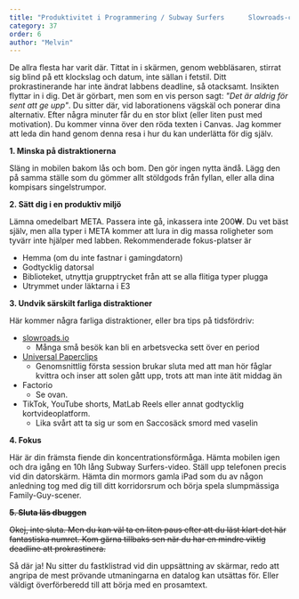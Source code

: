 ```yaml
---
title: "Produktivitet i Programmering / Subway Surfers      Slowroads-counter: 2"
category: 37
order: 6
author: "Melvin"
---
```

De allra flesta har varit där. Tittat in i skärmen, genom webbläsaren, stirrat sig blind på ett klockslag och datum, inte sällan i fetstil. Ditt prokrastinerande har inte ändrat labbens deadline, så otacksamt. Insikten flyttar in i dig. Det är görbart, men som en vis person sagt: *"Det är aldrig för sent att ge upp"*. Du sitter där, vid laborationens vägskäl och ponerar dina alternativ. Efter några minuter får du en stor blixt (eller liten pust	med motivation). Du kommer vinna över den röda texten i Canvas. Jag kommer att leda din hand genom denna resa i hur du kan underlätta för dig själv.

**1. Minska på distraktionerna**

Släng in mobilen bakom lås och bom. Den gör ingen nytta ändå. Lägg den på samma ställe som du gömmer allt stöldgods från fyllan, eller alla dina kompisars singelstrumpor.

**2. Sätt dig i en produktiv miljö**

Lämna omedelbart META. Passera inte gå, inkassera inte 200₩. Du vet bäst själv, men alla typer i META kommer att lura in dig massa roligheter som tyvärr inte hjälper med labben. Rekommenderade fokus-platser är
- Hemma (om du inte fastnar i gamingdatorn)
- Godtycklig datorsal
- Biblioteket, utnyttja grupptrycket från att se alla flitiga typer plugga
- Utrymmet under läktarna i E3

**3. Undvik särskilt farliga distraktioner**

Här kommer några farliga distraktioner, eller bra tips på tidsfördriv:
- [slowroads.io](http://slowroads.io)
  - Många små besök kan bli en arbetsvecka sett över en period
- [Universal Paperclips](http://www.decisionproblem.com/paperclips/)
  - Genomsnittlig första session brukar sluta med att man hör fåglar kvittra och inser att solen gått upp, trots att man inte ätit middag än
- Factorio
  - Se ovan.
- TikTok, YouTube shorts, MatLab Reels eller annat godtycklig kortvideoplatform.
  - Lika svårt att ta sig ur som en Saccosäck smord med vaselin

**4. Fokus**

Här är din främsta fiende din koncentrationsförmåga. Hämta mobilen igen och dra igång en 10h lång Subway Surfers-video. Ställ upp telefonen precis vid din datorskärm. Hämta din mormors gamla iPad som du av någon anledning tog med dig till ditt korridorsrum och börja spela slumpmässiga Family-Guy-scener.

~~**5. Sluta läs dbuggen**~~

~~Okej, inte sluta. Men du kan väl ta en liten paus efter att du läst klart det här fantastiska numret. Kom gärna tillbaks sen när du har en mindre viktig deadline att prokrastinera.~~

Så där ja! Nu sitter du fastklistrad vid din uppsättning av skärmar, redo att angripa de mest prövande utmaningarna en datalog kan utsättas för. Eller väldigt överförberedd till att börja med en prosamtext.
